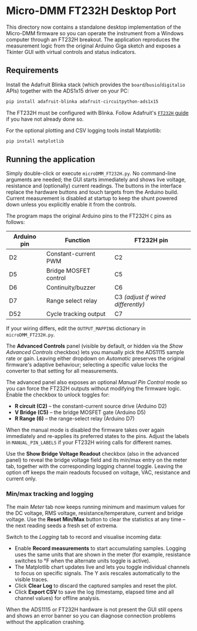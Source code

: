 # Micro-DMM FT232H Desktop Port

This directory now contains a standalone desktop implementation of the
Micro-DMM firmware so you can operate the instrument from a Windows computer
through an FT232H breakout.  The application reproduces the measurement logic
from the original Arduino Giga sketch and exposes a Tkinter GUI with virtual
controls and status indicators.

## Requirements

Install the Adafruit Blinka stack (which provides the ``board``/``busio``/``digitalio``
APIs) together with the ADS1x15 driver on your PC:

```bash
pip install adafruit-blinka adafruit-circuitpython-ads1x15
```

The FT232H must be configured with Blinka.  Follow Adafruit's
[`FT232H` guide](https://learn.adafruit.com/circuitpython-on-any-computer-with-ft232h)
if you have not already done so.

For the optional plotting and CSV logging tools install Matplotlib:

```bash
pip install matplotlib
```

## Running the application

Simply double-click or execute ``microDMM_FT232H.py``.  No command-line
arguments are needed; the GUI starts immediately and shows live voltage,
resistance and (optionally) current readings.  The buttons in the interface
replace the hardware buttons and touch targets from the Arduino build.  Current
measurement is disabled at startup to keep the shunt powered down unless you
explicitly enable it from the controls.

The program maps the original Arduino pins to the FT232H ``C`` pins as follows:

| Arduino pin | Function                | FT232H pin |
|-------------|------------------------|------------|
| D2          | Constant-current PWM   | C2         |
| D5          | Bridge MOSFET control  | C5         |
| D6          | Continuity/buzzer      | C6         |
| D7          | Range select relay     | C3 *(adjust if wired differently)* |
| D52         | Cycle tracking output  | C7         |

If your wiring differs, edit the ``OUTPUT_MAPPING`` dictionary in
``microDMM_FT232H.py``.

The **Advanced Controls** panel (visible by default, or hidden via the *Show
Advanced Controls* checkbox) lets you manually pick the ADS1115 sample rate or
gain.  Leaving either dropdown on *Automatic* preserves the original firmware's
adaptive behaviour; selecting a specific value locks the converter to that
setting for all measurements.

The advanced panel also exposes an optional *Manual Pin Control* mode so you can
force the FT232H outputs without modifying the firmware logic.  Enable the
checkbox to unlock toggles for:

* **R circuit (C2)** – the constant-current source drive (Arduino D2)
* **V Bridge (C5)** – the bridge MOSFET gate (Arduino D5)
* **R Range (6)** – the range-select relay (Arduino D7)

When the manual mode is disabled the firmware takes over again immediately and
re-applies its preferred states to the pins.  Adjust the labels in
``MANUAL_PIN_LABELS`` if your FT232H wiring calls for different names.

Use the **Show Bridge Voltage Readout** checkbox (also in the advanced panel) to
reveal the bridge voltage field and its min/max entry on the meter tab, together
with the corresponding logging channel toggle.  Leaving the option off keeps the
main readouts focused on voltage, VAC, resistance and current only.

### Min/max tracking and logging

The main *Meter* tab now keeps running minimum and maximum values for the DC
voltage, RMS voltage, resistance/temperature, current and bridge voltage.  Use
the **Reset Min/Max** button to clear the statistics at any time – the next
reading seeds a fresh set of extrema.

Switch to the *Logging* tab to record and visualise incoming data:

* Enable **Record measurements** to start accumulating samples.  Logging uses
  the same units that are shown in the meter (for example, resistance switches
  to °F when the alternate units toggle is active).
* The Matplotlib chart updates live and lets you toggle individual channels to
  focus on specific signals.  The Y axis rescales automatically to the visible
  traces.
* Click **Clear Log** to discard the captured samples and reset the plot.
* Click **Export CSV** to save the log (timestamp, elapsed time and all channel
  values) for offline analysis.

When the ADS1115 or FT232H hardware is not present the GUI still opens and
shows an error banner so you can diagnose connection problems without the
application crashing.

